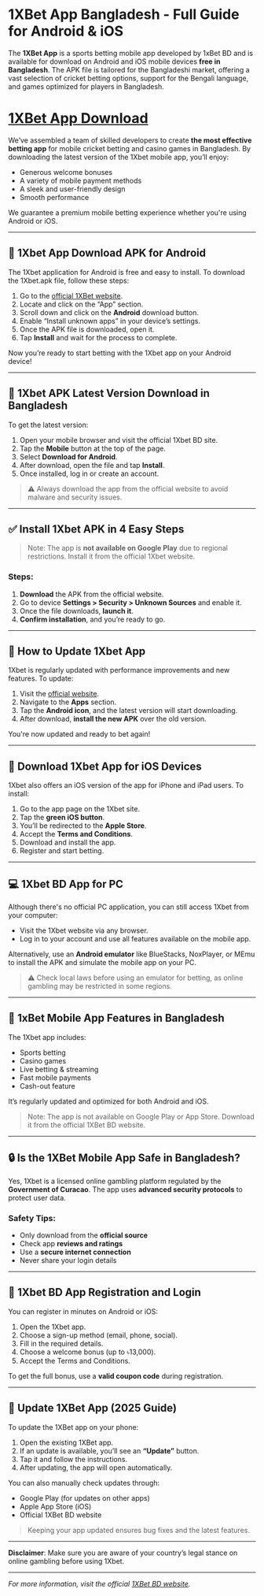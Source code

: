 # 1XBet App Bangladesh - Full Guide for Android & iOS

The **1XBet App** is a sports betting mobile app developed by 1xBet BD and is available for download on Android and iOS mobile devices **free in Bangladesh**. The APK file is tailored for the Bangladeshi market, offering a vast selection of cricket betting options, support for the Bengali language, and games optimized for players in Bangladesh.

# [1XBet App Download](https://refpa3740576.top/L?tag=d_2175887m_1599c_25Link&site=2175887&ad=1599)

We’ve assembled a team of skilled developers to create **the most effective betting app** for mobile cricket betting and casino games in Bangladesh. By downloading the latest version of the 1Xbet mobile app, you’ll enjoy:

- Generous welcome bonuses
- A variety of mobile payment methods
- A sleek and user-friendly design
- Smooth performance

We guarantee a premium mobile betting experience whether you're using Android or iOS.

---

## 📱 1Xbet App Download APK for Android

The 1Xbet application for Android is free and easy to install. To download the 1Xbet.apk file, follow these steps:

1. Go to the [official 1XBet website](https://refpa3740576.top/L?tag=d_2175887m_1599c_25Link&site=2175887&ad=1599).
2. Locate and click on the “App” section.
3. Scroll down and click on the **Android** download button.
4. Enable “Install unknown apps” in your device’s settings.
5. Once the APK file is downloaded, open it.
6. Tap **Install** and wait for the process to complete.

Now you’re ready to start betting with the 1Xbet app on your Android device!

---

## 📲 1Xbet APK Latest Version Download in Bangladesh

To get the latest version:

1. Open your mobile browser and visit the official 1Xbet BD site.
2. Tap the **Mobile** button at the top of the page.
3. Select **Download for Android**.
4. After download, open the file and tap **Install**.
5. Once installed, log in or create an account.

> ⚠️ Always download the app from the official website to avoid malware and security issues.

---

## ✅ Install 1Xbet APK in 4 Easy Steps

> Note: The app is **not available on Google Play** due to regional restrictions. Install it from the official 1Xbet website.

### Steps:
1. **Download** the APK from the official website.
2. Go to device **Settings > Security > Unknown Sources** and enable it.
3. Once the file downloads, **launch it**.
4. **Confirm installation**, and you’re ready to go.

---

## 🔄 How to Update 1Xbet App

1Xbet is regularly updated with performance improvements and new features. To update:

1. Visit the [official website](https://refpa3740576.top/L?tag=d_2175887m_1599c_25Link&site=2175887&ad=1599).
2. Navigate to the **Apps** section.
3. Tap the **Android icon**, and the latest version will start downloading.
4. After download, **install the new APK** over the old version.

You're now updated and ready to bet again!

---

## 🍏 Download 1Xbet App for iOS Devices

1Xbet also offers an iOS version of the app for iPhone and iPad users. To install:

1. Go to the app page on the 1Xbet site.
2. Tap the **green iOS button**.
3. You’ll be redirected to the **Apple Store**.
4. Accept the **Terms and Conditions**.
5. Download and install the app.
6. Register and start betting.

---

## 💻 1Xbet BD App for PC

Although there's no official PC application, you can still access 1Xbet from your computer:

- Visit the 1Xbet website via any browser.
- Log in to your account and use all features available on the mobile app.

Alternatively, use an **Android emulator** like BlueStacks, NoxPlayer, or MEmu to install the APK and simulate the mobile app on your PC.

> ⚠️ Check local laws before using an emulator for betting, as online gambling may be restricted in some regions.

---

## 📱 1xBet Mobile App Features in Bangladesh

The 1Xbet app includes:

- Sports betting
- Casino games
- Live betting & streaming
- Fast mobile payments
- Cash-out feature

It’s regularly updated and optimized for both Android and iOS.

> Note: The app is not available on Google Play or App Store. Download it from the official 1XBet BD website.

---

## 🔒 Is the 1XBet Mobile App Safe in Bangladesh?

Yes, 1Xbet is a licensed online gambling platform regulated by the **Government of Curacao**. The app uses **advanced security protocols** to protect user data.

### Safety Tips:
- Only download from the **official source**
- Check app **reviews and ratings**
- Use a **secure internet connection**
- Never share your login details

---

## 📝 1Xbet BD App Registration and Login

You can register in minutes on Android or iOS:

1. Open the 1Xbet app.
2. Choose a sign-up method (email, phone, social).
3. Fill in the required details.
4. Choose a welcome bonus (up to ৳13,000).
5. Accept the Terms and Conditions.

To get the full bonus, use a **valid coupon code** during registration.

---

## 🔁 Update 1XBet App (2025 Guide)

To update the 1XBet app on your phone:

1. Open the existing 1XBet app.
2. If an update is available, you’ll see an **“Update”** button.
3. Tap it and follow the instructions.
4. After updating, the app will open automatically.

You can also manually check updates through:
- Google Play (for updates on other apps)
- Apple App Store (iOS)
- Official 1XBet BD website

> Keeping your app updated ensures bug fixes and the latest features.

---

**Disclaimer**: Make sure you are aware of your country’s legal stance on online gambling before using 1Xbet.

---

*For more information, visit the official [1XBet BD website](https://refpa3740576.top/L?tag=d_2175887m_1599c_25Link&site=2175887&ad=1599).*
